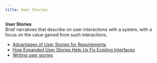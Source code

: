 ```yaml
---
title: User Stories
---
```

**User Stories**  
Brief narratives that describe on user interactions with a system, with a focus on the value gained from such interactions.
*   [Advantages of User Stories for Requirements](http://www.mountaingoatsoftware.com/articles/advantages-of-user-stories-for-requirements)  
*   [How Expanded User Stories Help Us Fix Existing Interfaces](http://www.erinlynnyoung.com/post/47756875821/expanded-user-stories)  
*   [Writing user stories](https://www.gov.uk/service-manual/agile/writing-user-stories.html)  
